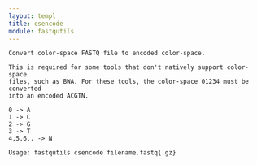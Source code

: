 ```yaml
---
layout: templ
title: csencode
module: fastqutils
---
```

    
    Convert color-space FASTQ file to encoded color-space.
    
    This is required for some tools that don't natively support color-space
    files, such as BWA. For these tools, the color-space 01234 must be converted
    into an encoded ACGTN.
    
    0 -> A
    1 -> C
    2 -> G
    3 -> T
    4,5,6,. -> N
    
    Usage: fastqutils csencode filename.fastq{.gz}
    
